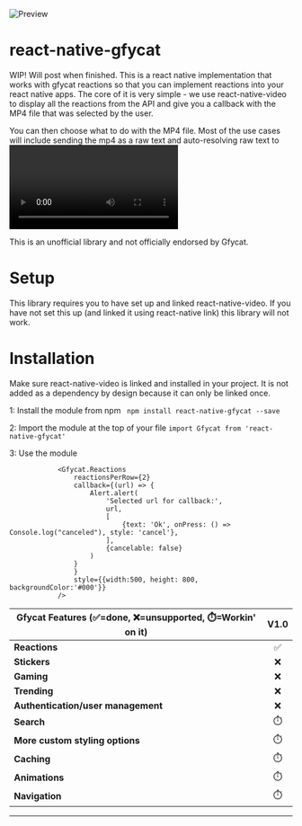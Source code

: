 ![Preview](https://thumbs.gfycat.com/SomberIllFoxhound-size_restricted.gif)

# react-native-gfycat
WIP! Will post when finished. This is a react native implementation that works with gfycat reactions so that you can implement reactions into your react native apps. The core of it is very simple - we use react-native-video to display all the reactions from the API and give you a callback with the MP4 file that was selected by the user.

You can then choose what to do with the MP4 file. Most of the use cases will include sending the mp4 as a raw text and auto-resolving raw text to <Video> elements on the receiving side.

This is an unofficial library and not officially endorsed by Gfycat.

# Setup

This library requires you to have set up and linked react-native-video. If you have not set this up (and linked it using react-native link) this library will not work.

# Installation

Make sure react-native-video is linked and installed in your project. It is not added as a dependency by design because it can only be linked once.

1: Install the module from npm
``` npm install react-native-gfycat --save```

2: Import the module at the top of your file
```import Gfycat from 'react-native-gfycat'```

3: Use the module
```
            <Gfycat.Reactions
                reactionsPerRow={2}
                callback={(url) => {
                    Alert.alert(
                        'Selected url for callback:',
                        url,
                        [
                            {text: 'Ok', onPress: () => Console.log("canceled"), style: 'cancel'},
                        ],
                        {cancelable: false}
                    )
                }
                }
                style={{width:500, height: 800, backgroundColor:'#000'}}
            />
```


| Gfycat Features (✅=done,  ❌=unsupported, ⏱️=Workin' on it)                                                                                                                  | V1.0 |
| --------------------------------------------------------------------------------------------------------------------------------- | :----: |
| **Reactions**                                                                                                                     |   ✅   |
| **Stickers**                                                                                                                      |   ❌   |
| **Gaming**                                                                                                                        |   ❌   |
| **Trending**                                                                                                                      |   ❌   |
| **Authentication/user management**                                                                                                |   ❌   |
| **Search**                                                                                                                        |   ⏱️   |
| **More custom styling options**                                                                                                   |   ⏱️   |
| **Caching**                                                                                                                       |   ⏱️   |
| **Animations**                                                                                                                    |   ⏱️   |
| **Navigation**                                                                                                                    |   ⏱️   |
---




